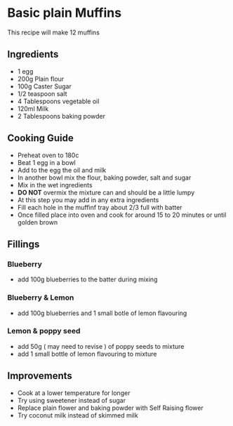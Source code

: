 
# Basic plain Muffins

This recipe will make 12 muffins

## Ingredients

* 1 egg
* 200g Plain flour
* 100g Caster Sugar
* 1/2 teaspoon salt
* 4 Tablespoons vegetable oil
* 120ml Milk
* 2 Tablespoons baking powder

## Cooking Guide

* Preheat oven to 180c
* Beat 1 egg in a bowl
* Add to the egg the oil and milk
* In another bowl mix the flour, baking powder, salt and sugar
* Mix in the wet ingredients
* **DO NOT** overmix the mixture can and should be a little lumpy
* At this step you may add in any extra ingredients
* Fill each hole in the muffinf tray about 2/3 full with batter
* Once filled place into oven and cook for around 15 to 20 minutes or until golden brown

## Fillings

### Blueberry

* add 100g blueberries to the batter during mixing

### Blueberry & Lemon

* add 100g blueberries and 1 small botle of lemon flavouring

### Lemon & poppy seed

* add 50g ( may need to revise ) of poppy seeds to mixture
* add 1 small bottle of lemon flavouring to mixture

## Improvements

* Cook at a lower temperature for longer
* Try using sweetener instead of sugar
* Replace plain flower and baking powder with Self Raising flower
* Try coconut milk instead of skimmed milk
